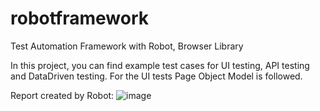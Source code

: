 # robotframework
Test Automation Framework with Robot, Browser Library

In this project, you can find example test cases for UI testing, API testing and DataDriven testing. For the UI tests Page Object Model is followed. 

Report created by Robot:
![image](https://github.com/hega1996/robotframework/assets/43176132/f4cee703-1f1c-4e70-b925-700372becc63)


